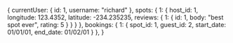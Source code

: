 {
  currentUser: {
    id: 1,
    username: "richard"
  },
  spots: {
    1: {
      host_id: 1,
      longitude: 123.4352,
      latitude: -234.235235,
      reviews: {
        1: {
          id: 1,
          body: "best spot ever",
          rating: 5
        }
      }
    }
  },
  bookings: {
    1: {
      spot_id: 1,
      guest_id: 2,
      start_date: 01/01/01,
      end_date: 01/02/01
    }
  },
}

